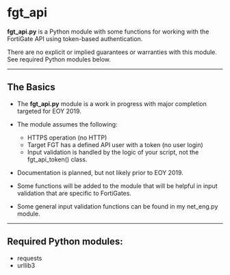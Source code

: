 # fgt_api

__fgt_api.py__ is a Python module with some functions for working with the FortiGate API using token-based authentication.

There are no explicit or implied guarantees or warranties with this module.
See required Python modules below.


-----
## The Basics

* The __fgt_api.py__ module is a work in progress with major completion targeted for EOY 2019.

* The module assumes the following:
    * HTTPS operation (no HTTP)
    * Target FGT has a defined API user with a token (no user login)
    * Input validation is handled by the logic of your script, not the fgt_api_token() class.

* Documentation is planned, but not likely prior to EOY 2019.

* Some functions will be added to the module that will be helpful in input validation that are specific to FortiGates.

* Some general input validation functions can be found in my net_eng.py module.

-----
## Required Python modules:
* requests
* urllib3

